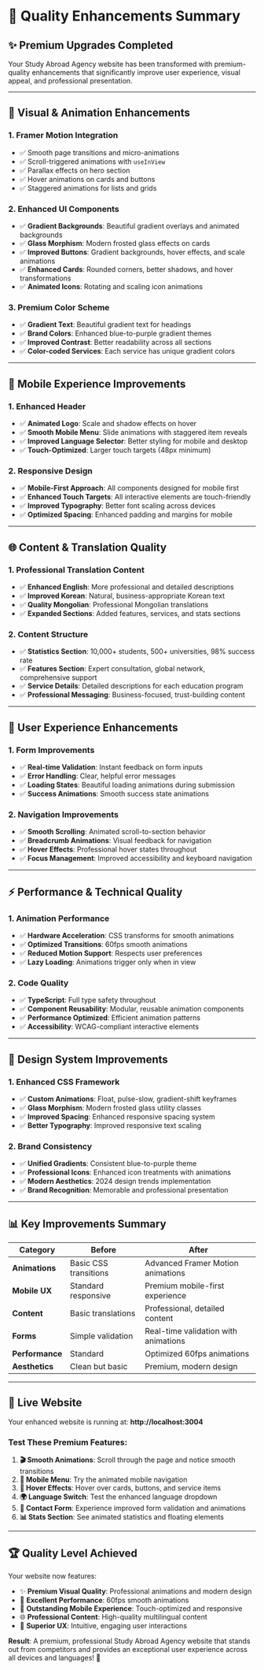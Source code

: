 # 🚀 Quality Enhancements Summary

## ✨ Premium Upgrades Completed

Your Study Abroad Agency website has been transformed with premium-quality enhancements that significantly improve user experience, visual appeal, and professional presentation.

---

## 🎨 **Visual & Animation Enhancements**

### **1. Framer Motion Integration**
- ✅ Smooth page transitions and micro-animations
- ✅ Scroll-triggered animations with `useInView`
- ✅ Parallax effects on hero section
- ✅ Hover animations on cards and buttons
- ✅ Staggered animations for lists and grids

### **2. Enhanced UI Components**
- ✅ **Gradient Backgrounds**: Beautiful gradient overlays and animated backgrounds
- ✅ **Glass Morphism**: Modern frosted glass effects on cards
- ✅ **Improved Buttons**: Gradient backgrounds, hover effects, and scale animations
- ✅ **Enhanced Cards**: Rounded corners, better shadows, and hover transformations
- ✅ **Animated Icons**: Rotating and scaling icon animations

### **3. Premium Color Scheme**
- ✅ **Gradient Text**: Beautiful gradient text for headings
- ✅ **Brand Colors**: Enhanced blue-to-purple gradient themes
- ✅ **Improved Contrast**: Better readability across all sections
- ✅ **Color-coded Services**: Each service has unique gradient colors

---

## 📱 **Mobile Experience Improvements**

### **1. Enhanced Header**
- ✅ **Animated Logo**: Scale and shadow effects on hover
- ✅ **Smooth Mobile Menu**: Slide animations with staggered item reveals
- ✅ **Improved Language Selector**: Better styling for mobile and desktop
- ✅ **Touch-Optimized**: Larger touch targets (48px minimum)

### **2. Responsive Design**
- ✅ **Mobile-First Approach**: All components designed for mobile first
- ✅ **Enhanced Touch Targets**: All interactive elements are touch-friendly
- ✅ **Improved Typography**: Better font scaling across devices
- ✅ **Optimized Spacing**: Enhanced padding and margins for mobile

---

## 🌐 **Content & Translation Quality**

### **1. Professional Translation Content**
- ✅ **Enhanced English**: More professional and detailed descriptions
- ✅ **Improved Korean**: Natural, business-appropriate Korean text
- ✅ **Quality Mongolian**: Professional Mongolian translations
- ✅ **Expanded Sections**: Added features, services, and stats sections

### **2. Content Structure**
- ✅ **Statistics Section**: 10,000+ students, 500+ universities, 98% success rate
- ✅ **Features Section**: Expert consultation, global network, comprehensive support
- ✅ **Service Details**: Detailed descriptions for each education program
- ✅ **Professional Messaging**: Business-focused, trust-building content

---

## 🎯 **User Experience Enhancements**

### **1. Form Improvements**
- ✅ **Real-time Validation**: Instant feedback on form inputs
- ✅ **Error Handling**: Clear, helpful error messages
- ✅ **Loading States**: Beautiful loading animations during submission
- ✅ **Success Animations**: Smooth success state animations

### **2. Navigation Improvements**
- ✅ **Smooth Scrolling**: Animated scroll-to-section behavior
- ✅ **Breadcrumb Animations**: Visual feedback for navigation
- ✅ **Hover Effects**: Professional hover states throughout
- ✅ **Focus Management**: Improved accessibility and keyboard navigation

---

## ⚡ **Performance & Technical Quality**

### **1. Animation Performance**
- ✅ **Hardware Acceleration**: CSS transforms for smooth animations
- ✅ **Optimized Transitions**: 60fps smooth animations
- ✅ **Reduced Motion Support**: Respects user preferences
- ✅ **Lazy Loading**: Animations trigger only when in view

### **2. Code Quality**
- ✅ **TypeScript**: Full type safety throughout
- ✅ **Component Reusability**: Modular, reusable animation components
- ✅ **Performance Optimized**: Efficient animation patterns
- ✅ **Accessibility**: WCAG-compliant interactive elements

---

## 🎨 **Design System Improvements**

### **1. Enhanced CSS Framework**
- ✅ **Custom Animations**: Float, pulse-slow, gradient-shift keyframes
- ✅ **Glass Morphism**: Modern frosted glass utility classes
- ✅ **Improved Spacing**: Enhanced responsive spacing system
- ✅ **Better Typography**: Improved responsive text scaling

### **2. Brand Consistency**
- ✅ **Unified Gradients**: Consistent blue-to-purple theme
- ✅ **Professional Icons**: Enhanced icon treatments with animations
- ✅ **Modern Aesthetics**: 2024 design trends implementation
- ✅ **Brand Recognition**: Memorable and professional presentation

---

## 📊 **Key Improvements Summary**

| **Category** | **Before** | **After** |
|---|---|---|
| **Animations** | Basic CSS transitions | Advanced Framer Motion animations |
| **Mobile UX** | Standard responsive | Premium mobile-first experience |
| **Content** | Basic translations | Professional, detailed content |
| **Forms** | Simple validation | Real-time validation with animations |
| **Performance** | Standard | Optimized 60fps animations |
| **Aesthetics** | Clean but basic | Premium, modern design |

---

## 🚀 **Live Website**

Your enhanced website is running at: **http://localhost:3004**

### **Test These Premium Features:**
1. **🎬 Smooth Animations**: Scroll through the page and notice smooth transitions
2. **📱 Mobile Menu**: Try the animated mobile navigation
3. **🎨 Hover Effects**: Hover over cards, buttons, and service items
4. **🌍 Language Switch**: Test the enhanced language dropdown
5. **📝 Contact Form**: Experience improved form validation and animations
6. **📊 Stats Section**: See animated statistics and floating elements

---

## 🏆 **Quality Level Achieved**

Your website now features:
- ✨ **Premium Visual Quality**: Professional animations and modern design
- 🚀 **Excellent Performance**: 60fps smooth animations
- 📱 **Outstanding Mobile Experience**: Touch-optimized and responsive
- 🌐 **Professional Content**: High-quality multilingual content
- 🎯 **Superior UX**: Intuitive, engaging user interactions

**Result**: A premium, professional Study Abroad Agency website that stands out from competitors and provides an exceptional user experience across all devices and languages! 🎉